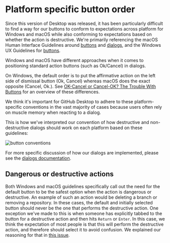 # Platform specific button order

Since this version of Desktop was released, it has been particularly difficult to find a way for our buttons to conform to expectations across platform for Windows and macOS while also conforming to expectations based on whether the action is destructive. We're primarily referencing the macOS Human Interface Guidelines around [buttons](https://developer.apple.com/design/human-interface-guidelines/macos/buttons/push-buttons/) and [dialogs](https://developer.apple.com/design/human-interface-guidelines/macos/windows-and-views/dialogs/), and the Windows UX Guidelines for [buttons](https://docs.microsoft.com/en-us/windows/win32/uxguide/win-dialog-box#commit-buttons).

Windows and macOS have different approaches when it comes to positioning standard action buttons (such as Ok/Cancel) in dialogs.

On Windows, the default order is to put the affirmative action on the left side of dismissal button (Ok, Cancel) whereas macOS does the exact opposite (Cancel, Ok.). See [OK-Cancel or Cancel-OK? The Trouble With Buttons](https://www.nngroup.com/articles/ok-cancel-or-cancel-ok/) for an overview of these differences.

We think it's important for GitHub Desktop to adhere to these platform-specific conventions in the vast majority of cases because users often rely on muscle memory when reacting to a dialog.

This is how we've interpreted our convention of how destructive and non-destructive dialogs should work on each platform based on these guidelines:

![button conventions](https://user-images.githubusercontent.com/5091167/68219886-f794ff80-ffa3-11e9-9f25-40a9bb2e9a71.png)

For more specific discussion of how our dialogs are implemented, please see the [dialogs documentation](https://github.com/desktop/desktop/blob/development/docs/technical/dialogs.md).

## Dangerous or destructive actions

Both Windows and macOS guidelines specifically call out the need for the default button to be the safest option when the action is dangerous or destructive. An example of such an action would be deleting a branch or removing a repository. In these cases, the default and initially selected button should never be the one that performs the destructive action. One exception we've made to this is when someone has explicitly tabbed to the button for a destructive action and then hits `Return` or `Enter`. In this case, we think the expectation of most people is that this will perform the destructive action, and therefore should select it to avoid confusion. We explained our reasoning for that in [this issue](https://github.com/desktop/desktop/issues/4187#issuecomment-552927923).
